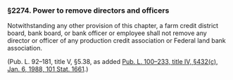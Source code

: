 ### §2274. Power to remove directors and officers ###

Notwithstanding any other provision of this chapter, a farm credit district board, bank board, or bank officer or employee shall not remove any director or officer of any production credit association or Federal land bank association.

(Pub. L. 92–181, title V, §5.38, as added [Pub. L. 100–233, title IV, §432(c), Jan. 6, 1988, 101 Stat. 1661](/statviewer.htm?volume=101&page=1661).)